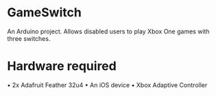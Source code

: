 # GameSwitch
An Arduino project. Allows disabled users to play Xbox One games with three switches.

# Hardware required
• 2x Adafruit Feather 32u4
• An iOS device
• Xbox Adaptive Controller
